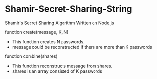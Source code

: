 # Shamir-Secret-Sharing-String
Shamir's Secret Sharing Algorithm
Written on Node.js

function create(message, K, N)
- This function creates N passwords.
- message could be reconstructed if there are more than K passwords

function combine(shares)
- This function reconstructs message from shares.
- shares is an array consisted of K passwords
